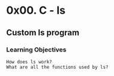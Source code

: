 # 0x00. C - ls
## Custom ls program

### Learning Objectives
    How does ls work?
    What are all the functions used by ls?

